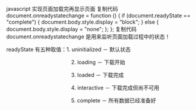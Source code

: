 javascript 实现页面加载完再显示页面
复制代码
document.onreadystatechange = function () {
    if (document.readyState == "complete") {
        document.body.style.display = "block";
    } else {
        document.body.style.display = "none";
    };
};
复制代码
document.onreadystatechange  是用来监听页面加载过程中的状态！

readyState 有五种取值：1. uninitialized  － 默认状态

　　　　　　　　　　　　 2. loading － 下载开始

　　　　　　　　　　　　 3. loaded － 下载完成

　　　　　　　　　　　　 4. interactive － 下载完成但尚不可用

　　　　　　　　　　　　 5. complete － 所有数据已经准备好

 